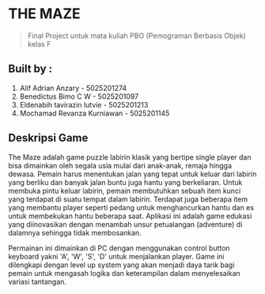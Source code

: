 # THE MAZE
> Final Project untuk mata kuliah PBO (Pemograman Berbasis Objek) kelas F

## Built by : 
1. Alif Adrian Anzary - 5025201274
2. Benedictus Bimo C W - 5025201097
3. Eldenabih tavirazin lutvie - 5025201213
4. Mochamad Revanza Kurniawan - 5025201145

## Deskripsi Game
The Maze adalah game puzzle labirin klasik yang bertipe single player dan bisa dimainkan oleh segala usia mulai dari anak-anak, remaja hingga dewasa. Pemain harus menentukan jalan yang tepat untuk keluar dari labirin yang berliku dan banyak jalan buntu juga hantu yang berkeliaran. Untuk membuka pintu keluar labirin, pemain membutuhkan sebuah item kunci yang terdapat di suatu tempat dalam labirin. Terdapat juga beberapa item yang membantu player seperti pedang untuk menghancurkan hantu dan es untuk membekukan hantu beberapa saat. Aplikasi ini adalah game edukasi yang diinovasikan dengan menambah unsur petualangan (adventure) di dalamnya sehingga tidak membosankan.

Permainan ini dimainkan di PC dengan menggunakan control button keyboard yakni 'A', 'W', 'S', 'D' untuk menjalankan player. Game ini dilengkapi dengan level up system yang akan menjadi daya tarik bagi pemain untuk mengasah logika dan keterampilan dalam menyelesaikan variasi tantangan.

